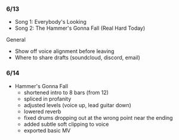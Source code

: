 ### 6/13
- Song 1: Everybody's Looking
- Song 2: The Hammer's Gonna Fall (Real Hard Today)

General
- Show off voice alignment before leaving
- Where to share drafts (soundcloud, discord, email)

### 6/14
- Hammer's Gonna Fall
	- shortened intro to 8 bars (from 12)
	- spliced in profanity
	- adjusted levels (voice up, lead guitar down)
	- lowered reverb
	- fixed drums dropping out at the wrong point near the ending
	- added subtle soft clipping to voice 
	- exported basic MV